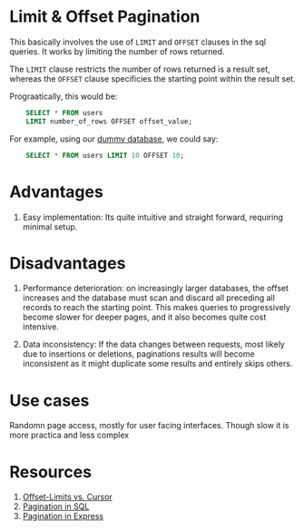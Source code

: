 # Limit & Offset Pagination

This basically involves the use of `LIMIT` and `OFFSET` clauses in the sql queries. It works by limiting the number of rows returned.

The `LIMIT` clause restricts the number of rows returned is a result set, whereas the `OFFSET` clause specificies the starting point within the result set.

Prograatically, this would be:

```sql
    SELECT * FROM users
    LIMIT number_of_rows OFFSET offset_value;
```

For example, using our [dummy database](../db.sql), we could say:

```sql
    SELECT * FROM users LIMIT 10 OFFSET 10;
```


# Advantages

1. Easy implementation: Its quite intuitive and straight forward, requiring minimal setup.

# Disadvantages

1. Performance deterioration: on increasingly larger databases, the offset increases and the database must scan and discard all preceding all records to reach the starting point. This makes queries to progressively become slower for deeper pages, and it also becomes quite cost intensive.

1. Data inconsistency: If the data changes between requests, most likely due to insertions or deletions, paginations results will become inconsistent as it might duplicate some results and entirely skips others.


# Use cases

Randomn page access, mostly for user facing interfaces. Though slow it is more practica and less complex

# Resources

1. [Offset-Limits vs. Cursor](https://medium.com/enviame-engineering/sql-database-pagination-methods-offset-limit-vs-cursor-based-af066fb621e5)
1. [Pagination in SQL](https://www.geeksforgeeks.org/sql/pagination-in-sql/)
1. [Pagination in Express](https://medium.com/@pirson/implementing-pagination-in-express-js-with-mysql-5ce4693c05f1)
